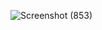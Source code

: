 ![Screenshot (853)](https://github.com/user-attachments/assets/5fee6367-0b02-4f09-9bf1-175b5e62362e)
